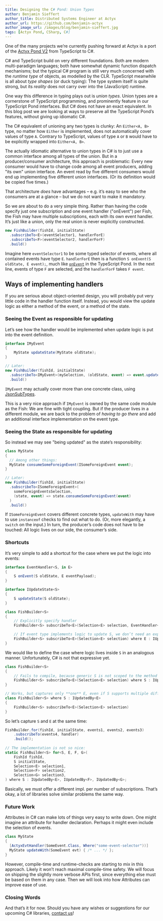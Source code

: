 ```yaml
---
title: Designing the C# Pond: Union Types
author: Benjamin Sieffert
author_title: Distributed Systems Engineer at Actyx
author_url: https://github.com/benjamin-actyx
author_image_url: /images/blog/benjamin-sieffert.jpg
tags: [Actyx Pond, CSharp, C#]
---
```


One of the many projects we’re currently pushing forward at Actyx is a port of the [Actyx
Pond V2](./2020-07-24-pond-v2-release) from TypeScript to C#.

C# and TypeScript build on very different foundations. Both are modern multi-paradigm languages;
both have somewhat dynamic function dispatch mechanisms; but the typical C# program is still very much
concerned with the _runtime type_ of objects, as modelled by the CLR. TypeScript meanwhile is
all about _type shapes_ (or duck typing): The type system itself is quite strong, but its _reality_ does
not carry over into the (JavaScript) runtime.

One way this difference in typing plays out is _union types_. Union types are a cornerstone of TypeScript
programming, and prominently feature in our TypeScript Pond interfaces. But C# does not have an exact
equivalent. In this blog post we are looking at ways to preserve all the TypeScript Pond’s features, without
giving up idiomatic C#.

<!-- truncate -->

The C# equivalent of unioning any two types is clunky: An `Either<A, B>` type, no matter how
`Either` is implemented, does not automatically cover values of type `A`. Contrary to TypeScript,
values of type `A` or `B` would have to be explicitly wrapped into `Either<A, B>`.

The actually idiomatic alternative to union types in C# is to just use a common interface among all
types of the union. But in a producer/consumer architecture, this approach is problematic: Every
new consumer would have to change code among all event producers, adding "its own" union
interface. An event read by five different consumers would end up implementing five different union
interfaces. (Or its definition would be copied five times.)

That architecture _does_ have advantages – e.g. it’s easy to see who the consumers are at a
glance – but we do not want to make it mandatory.

So we are about to do a very simple thing. Rather than having the code specify just one subscription and
one event handler ("onEvent") per Fish, the Fish may have multiple subscriptions, each with its own event
handler. It’s just like a union, only the real union is never explicitly constructed.

```cs
new FishBuilder(fishId, initialState)
  .subscribeTo<E>(eventSelector1, handlerForE)
  .subscribeTo<F>(eventSelector2, handlerForF)
  .build()
```

Imagine here `eventSelector1` to be some typed selector of events, where all contained events have type
`E`. `handlerForE` then is a function `S onEvent(S oldState, E event);`, much like [`onEvent`](https://developer.actyx.com/docs/pond/guides/local-state) in the
TypeScript Pond. In the next line, events of type `F` are selected, and the `handlerForF` takes `F event`.

## Ways of implementing handlers

If you are serious about object-oriented design, you will probably put very little code in the
handler function itself. Instead, you would view the update logic as either a method of the event,
or a method of the state.

### Seeing the Event as responsible for updating

Let’s see how the handler would be implemented when update logic is put into the event definition.

```cs
interface IMyEvent
{
    MyState updateState(MyState oldState);
}

// Later:
new FishBuilder(fishId, initialState)
  .subscribeTo<IMyEvent>(mySelection, (oldState, event) => event.updateState(oldState))
  .build()
```

`IMyEvent` may actually cover more than one concrete class, using
[JsonSubTypes](https://github.com/manuc66/JsonSubTypes).

This is a very nice approach if `IMyEvent` is owned by the same code module as the Fish: We are fine
with tight coupling. But if the producer lives in a different module, we are back to the problem of
_having to go there_ and add an additional interface implementation on the event type.

### Seeing the State as responsible for updating

So instead we may see "being updated" as the state’s responsibility:

```cs
class MyState
{
  // Among other things:
  MyState consumeSomeForeignEvent(ISomeForeignEvent event);
}

// Later:
new FishBuilder(fishId, initialState)
  .subscribeTo<ISomeForeignEvent>(
    someForeignEventsSelection,
    (state, event) => state.consumeSomeForeignEvent(event)
  )
  .build()
```

If `ISomeForeignEvent` covers different concrete types, `updateWith` may have to use `instanceof`
checks to find out what to do. (Or, more elegantly, a `switch` on the input.) In turn, the
producer’s code does not have to be touched: All logic lives on our side, the consumer’s side.

### Shortcuts

It’s very simple to add a shortcut for the case where we put the logic into events:

```cs
interface EventHandler<S, in E>
{
    S onEvent(S oldState, E eventPayload);
}

interface IUpdateState<S>
{
    S updateState(S oldState);
}

class FishBuilder<S>
{
    // Explicitly specify handler
    FishBuilder<S> subscribeTo<E>(Selection<E> selection, EventHandler<S, E> handler);

    // If event type implements logic to update S, we don’t need an explicit handler!
    FishBuilder<S> subscribeTo<E>(Selection<E> selection) where E : IUpdateState<S>;
}
```

We would like to define the case where logic lives inside `S` in an analogous manner. Unfortunately,
C# is not that expressive yet.

```cs
class FishBuilder<S>
{
    // Fails to compile, because generic S is not scoped to the method
    FishBuilder<S> subscribeTo<E>(Selection<E> selection) where S : IUpdatedBy<E>;
}

// Works, but captures only **one** E, even if S supports multiple different E.
class FishBuilder<S> where S : IUpdatedBy<E>
{
    FishBuilder<S> subscribeTo<E>(Selection<E> selection)
}
```

So let’s capture `S` and `E` at the same time:

```csharp
FishBuilder.for(fishId, initialState, events1, events2, events3)
    .subscribeTo(events4, handler)
    .build();
    
// The implementation is not so nice:
static FishBuilder<S> for<S, E, F, G>(
    FishId fishId,
    S initialState,
    Selection<E> selection1,
    Selection<F> selection2,
    Selection<G> selection3,
) where S : IUpdatedBy<E>, IUpdatedBy<F>, IUpdatedBy<G>;
```

Basically, we must offer a different impl. per number of subscriptions. That’s okay, a lot of
libraries solve similar problems the same way.

### Future Work

Attributes in C# can make lots of things very easy to write down. One might imagine an attribute for
handler declaration. Perhaps it might even include the selection of events.

```cs
class MyState
{
  [ActyxEvtHandler(SomeEvent.Class, Where("some-event-selector"))]
  MyState updateWith(SomeEvent evt) { /* ... */ };
}
```
However, compile-time and runtime-checks are starting to mix in this approach. Likely it won’t reach
maximal compile-time safety. We will focus on shipping the slightly more verbose APIs first, since
everything else must be based on them in any case. Then we will look into how Attributes can improve
ease of use.

### Closing Words

And that’s it for now. Should you have any wishes or suggestions for our upcoming C# libraries, [contact us](mailto:developer@actyx.io)!
